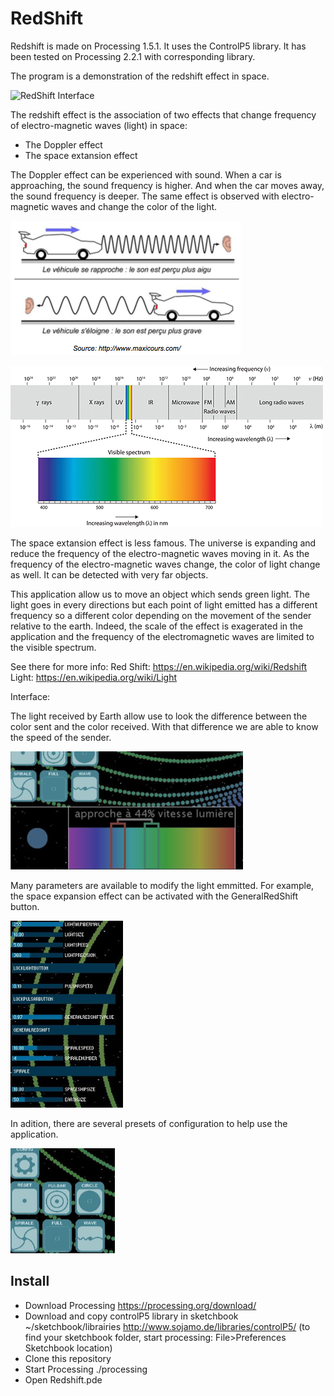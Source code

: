 # RedShift

Redshift is made on Processing 1.5.1. It uses the ControlP5 library. It has been tested on Processing 2.2.1 with corresponding library.

The program is a demonstration of the redshift effect in space.

![RedShift Interface](docs/animatedDemo.gif)

The redshift effect is the association of two effects that change frequency of electro-magnetic waves (light) in space:
  - The Doppler effect
  - The space extansion effect

The Doppler effect can be experienced with sound. When a car is approaching, the sound frequency is higher. And when the car moves away, the sound frequency is deeper. The same effect is observed with electro-magnetic waves and change the color of the light.

![Doppler Effect](docs/RedShiftDoc01.png)


![Light specter](docs/RedShiftDoc07.png)

The space extansion effect is less famous. The universe is expanding and reduce the frequency of the electro-magnetic waves moving in it. As the frequency of the electro-magnetic waves change, the color of light change as well. It can be detected with very far objects.

This application allow us to move an object which sends green light. The light goes in every directions but each point of light emitted has a different frequency so a different color depending on the movement of the sender relative to the earth. Indeed, the scale of the effect is exagerated in the application and the frequency of the electromagnetic waves are limited to the visible spectrum.

See there for more info: 
Red Shift: https://en.wikipedia.org/wiki/Redshift
Light: https://en.wikipedia.org/wiki/Light

Interface:

The light received by Earth allow use to look the difference between the color sent and the color received. With that difference we are able to know the speed of the sender.

![Difference colors](docs/RedShiftDoc03.png)

Many parameters are available to modify the light emmitted. For example, the space expansion effect can be activated with the GeneralRedShift button.

![Parameters](docs/RedShiftDoc04.png)

In adition, there are several presets of configuration to help use the application.

![Preset](docs/RedShiftDoc05.png)

## Install
- Download Processing https://processing.org/download/
- Download and copy controlP5 library in sketchbook ~/sketchbook/librairies http://www.sojamo.de/libraries/controlP5/ (to find your sketchbook folder, start processing: File>Preferences Sketchbook location)
- Clone this repository
- Start Processing ./processing
- Open Redshift.pde
